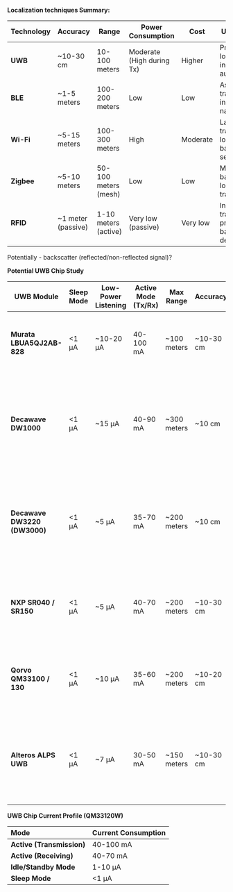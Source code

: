 **Localization techniques Summary:**

| Technology | Accuracy | Range | Power Consumption | Cost | Use Cases |
| ----- | ----- | ----- | ----- | ----- | ----- |
| **UWB** | \~10-30 cm | 10-100 meters | Moderate (High during Tx) | Higher | Precise localization, industrial automation |
| **BLE** | \~1-5 meters | 100-200 meters | Low | Low | Asset tracking, indoor navigation |
| **Wi-Fi** | \~5-15 meters | 100-300 meters | High | Moderate | Large-area tracking, location-based services |
| **Zigbee** | \~5-10 meters | 50-100 meters (mesh) | Low | Low | Mesh-based, low-power tracking |
| **RFID** | \~1 meter (passive) | 1-10 meters (active) | Very low (passive) | Very low | Inventory tracking, proximity-based detection |

Potentially \- backscatter (reflected/non-reflected signal)?

**Potential UWB Chip Study**

| UWB Module | Sleep Mode | Low-Power Listening | Active Mode (Tx/Rx) | Max Range | Accuracy | Pros | Cons |
| ----- | ----- | ----- | ----- | ----- | ----- | ----- | ----- |
| **Murata LBUA5QJ2AB-828** | \<1 µA | \~10-20 µA | 40-100 mA | \~100 meters | \~10-30 cm | \- Good accuracy.  \- Integrated solution for communication and localization. | \- High active power consumption. \- Relatively short range compared to others. |
| **Decawave DW1000** | \<1 µA | \~15 µA | 40-90 mA | \~300 meters | \~10 cm | \-Industry-standard with robust support. \- Long range. \- High accuracy. | \- Higher power consumption during low-power listening. \- Active mode power is higher compared to newer models. |
| **Decawave DW3220 (DW3000)** | \<1 µA | \~5 µA | 35-70 mA | \~200 meters | \~10 cm | \- Lower power consumption in both active and listening modes. \- High accuracy. \- Interoperable with newer UWB devices (e.g., Apple U1). | \- Slightly lower range than DW1000. \- More expensive due to newer technology. |
| **NXP SR040 / SR150** | \<1 µA | \~5 µA | 40-70 mA | \~200 meters | \~10-30 cm | \- Low power consumption in sleep and listening modes. \- Accurate positioning. | \- Ecosystem and development tools less mature than Decawave. \- Moderate range. |
| **Qorvo QM33100 / 130** | \<1 µA | \~10 µA | 35-60 mA | \~200 meters | \~10-20 cm | \- Lower power consumption compared to QM33120W. \- Designed for IoT and low-power applications. | \- Less widely adopted. \- Limited documentation and community support. |
| **Alteros ALPS UWB** | \<1 µA | \~7 µA | 30-50 mA | \~150 meters | \~10-30 cm | \- Very low power consumption during active and idle modes. \- Suitable for ultra-low-power applications. | \- Shorter range compared to other modules. \- Less community and support available. \- Niche product. |

**UWB Chip Current Profile (QM33120W)**

| Mode | Current Consumption |
| :---- | :---- |
| **Active (Transmission)** | 40-100 mA |
| **Active (Receiving)** | 40-70 mA |
| **Idle/Standby Mode** | 1-10 µA |
| **Sleep Mode** | \<1 µA |

